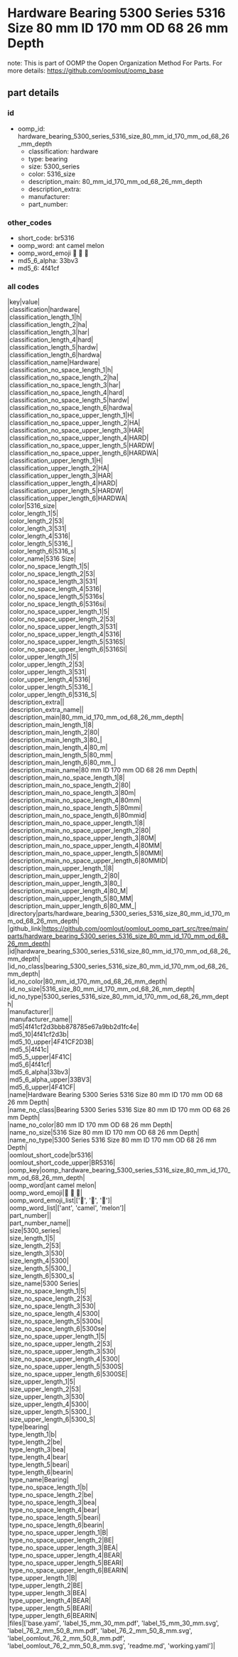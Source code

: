 # Hardware Bearing 5300 Series 5316 Size 80 mm ID 170 mm OD 68 26 mm Depth  

note: This is part of OOMP the Oopen Organization Method For Parts. For more details: https://github.com/oomlout/oomp_base

##  part details





### id
* oomp_id: hardware_bearing_5300_series_5316_size_80_mm_id_170_mm_od_68_26_mm_depth
  * classification: hardware
  * type: bearing
  * size: 5300_series
  * color: 5316_size
  * description_main: 80_mm_id_170_mm_od_68_26_mm_depth
  * description_extra: 
  * manufacturer: 
  * part_number: 

### other_codes
* short_code: br5316
* oomp_word: ant camel melon
* oomp_word_emoji :ant: :camel: :melon:
* md5_6_alpha: 33bv3
* md5_6: 4f41cf

### all codes 
|key|value|  
|classification|hardware|  
|classification_length_1|h|  
|classification_length_2|ha|  
|classification_length_3|har|  
|classification_length_4|hard|  
|classification_length_5|hardw|  
|classification_length_6|hardwa|  
|classification_name|Hardware|  
|classification_no_space_length_1|h|  
|classification_no_space_length_2|ha|  
|classification_no_space_length_3|har|  
|classification_no_space_length_4|hard|  
|classification_no_space_length_5|hardw|  
|classification_no_space_length_6|hardwa|  
|classification_no_space_upper_length_1|H|  
|classification_no_space_upper_length_2|HA|  
|classification_no_space_upper_length_3|HAR|  
|classification_no_space_upper_length_4|HARD|  
|classification_no_space_upper_length_5|HARDW|  
|classification_no_space_upper_length_6|HARDWA|  
|classification_upper_length_1|H|  
|classification_upper_length_2|HA|  
|classification_upper_length_3|HAR|  
|classification_upper_length_4|HARD|  
|classification_upper_length_5|HARDW|  
|classification_upper_length_6|HARDWA|  
|color|5316_size|  
|color_length_1|5|  
|color_length_2|53|  
|color_length_3|531|  
|color_length_4|5316|  
|color_length_5|5316_|  
|color_length_6|5316_s|  
|color_name|5316 Size|  
|color_no_space_length_1|5|  
|color_no_space_length_2|53|  
|color_no_space_length_3|531|  
|color_no_space_length_4|5316|  
|color_no_space_length_5|5316s|  
|color_no_space_length_6|5316si|  
|color_no_space_upper_length_1|5|  
|color_no_space_upper_length_2|53|  
|color_no_space_upper_length_3|531|  
|color_no_space_upper_length_4|5316|  
|color_no_space_upper_length_5|5316S|  
|color_no_space_upper_length_6|5316SI|  
|color_upper_length_1|5|  
|color_upper_length_2|53|  
|color_upper_length_3|531|  
|color_upper_length_4|5316|  
|color_upper_length_5|5316_|  
|color_upper_length_6|5316_S|  
|description_extra||  
|description_extra_name||  
|description_main|80_mm_id_170_mm_od_68_26_mm_depth|  
|description_main_length_1|8|  
|description_main_length_2|80|  
|description_main_length_3|80_|  
|description_main_length_4|80_m|  
|description_main_length_5|80_mm|  
|description_main_length_6|80_mm_|  
|description_main_name|80 mm ID 170 mm OD 68 26 mm Depth|  
|description_main_no_space_length_1|8|  
|description_main_no_space_length_2|80|  
|description_main_no_space_length_3|80m|  
|description_main_no_space_length_4|80mm|  
|description_main_no_space_length_5|80mmi|  
|description_main_no_space_length_6|80mmid|  
|description_main_no_space_upper_length_1|8|  
|description_main_no_space_upper_length_2|80|  
|description_main_no_space_upper_length_3|80M|  
|description_main_no_space_upper_length_4|80MM|  
|description_main_no_space_upper_length_5|80MMI|  
|description_main_no_space_upper_length_6|80MMID|  
|description_main_upper_length_1|8|  
|description_main_upper_length_2|80|  
|description_main_upper_length_3|80_|  
|description_main_upper_length_4|80_M|  
|description_main_upper_length_5|80_MM|  
|description_main_upper_length_6|80_MM_|  
|directory|parts/hardware_bearing_5300_series_5316_size_80_mm_id_170_mm_od_68_26_mm_depth|  
|github_link|https://github.com/oomlout/oomlout_oomp_part_src/tree/main/parts/hardware_bearing_5300_series_5316_size_80_mm_id_170_mm_od_68_26_mm_depth|  
|id|hardware_bearing_5300_series_5316_size_80_mm_id_170_mm_od_68_26_mm_depth|  
|id_no_class|bearing_5300_series_5316_size_80_mm_id_170_mm_od_68_26_mm_depth|  
|id_no_color|80_mm_id_170_mm_od_68_26_mm_depth|  
|id_no_size|5316_size_80_mm_id_170_mm_od_68_26_mm_depth|  
|id_no_type|5300_series_5316_size_80_mm_id_170_mm_od_68_26_mm_depth|  
|manufacturer||  
|manufacturer_name||  
|md5|4f41cf2d3bbb878785e67a9bb2d1fc4e|  
|md5_10|4f41cf2d3b|  
|md5_10_upper|4F41CF2D3B|  
|md5_5|4f41c|  
|md5_5_upper|4F41C|  
|md5_6|4f41cf|  
|md5_6_alpha|33bv3|  
|md5_6_alpha_upper|33BV3|  
|md5_6_upper|4F41CF|  
|name|Hardware Bearing 5300 Series 5316 Size 80 mm ID 170 mm OD 68 26 mm Depth|  
|name_no_class|Bearing 5300 Series 5316 Size 80 mm ID 170 mm OD 68 26 mm Depth|  
|name_no_color|80 mm ID 170 mm OD 68 26 mm Depth|  
|name_no_size|5316 Size 80 mm ID 170 mm OD 68 26 mm Depth|  
|name_no_type|5300 Series 5316 Size 80 mm ID 170 mm OD 68 26 mm Depth|  
|oomlout_short_code|br5316|  
|oomlout_short_code_upper|BR5316|  
|oomp_key|oomp_hardware_bearing_5300_series_5316_size_80_mm_id_170_mm_od_68_26_mm_depth|  
|oomp_word|ant camel melon|  
|oomp_word_emoji|:ant: :camel: :melon:|  
|oomp_word_emoji_list|[':ant:', ':camel:', ':melon:']|  
|oomp_word_list|['ant', 'camel', 'melon']|  
|part_number||  
|part_number_name||  
|size|5300_series|  
|size_length_1|5|  
|size_length_2|53|  
|size_length_3|530|  
|size_length_4|5300|  
|size_length_5|5300_|  
|size_length_6|5300_s|  
|size_name|5300 Series|  
|size_no_space_length_1|5|  
|size_no_space_length_2|53|  
|size_no_space_length_3|530|  
|size_no_space_length_4|5300|  
|size_no_space_length_5|5300s|  
|size_no_space_length_6|5300se|  
|size_no_space_upper_length_1|5|  
|size_no_space_upper_length_2|53|  
|size_no_space_upper_length_3|530|  
|size_no_space_upper_length_4|5300|  
|size_no_space_upper_length_5|5300S|  
|size_no_space_upper_length_6|5300SE|  
|size_upper_length_1|5|  
|size_upper_length_2|53|  
|size_upper_length_3|530|  
|size_upper_length_4|5300|  
|size_upper_length_5|5300_|  
|size_upper_length_6|5300_S|  
|type|bearing|  
|type_length_1|b|  
|type_length_2|be|  
|type_length_3|bea|  
|type_length_4|bear|  
|type_length_5|beari|  
|type_length_6|bearin|  
|type_name|Bearing|  
|type_no_space_length_1|b|  
|type_no_space_length_2|be|  
|type_no_space_length_3|bea|  
|type_no_space_length_4|bear|  
|type_no_space_length_5|beari|  
|type_no_space_length_6|bearin|  
|type_no_space_upper_length_1|B|  
|type_no_space_upper_length_2|BE|  
|type_no_space_upper_length_3|BEA|  
|type_no_space_upper_length_4|BEAR|  
|type_no_space_upper_length_5|BEARI|  
|type_no_space_upper_length_6|BEARIN|  
|type_upper_length_1|B|  
|type_upper_length_2|BE|  
|type_upper_length_3|BEA|  
|type_upper_length_4|BEAR|  
|type_upper_length_5|BEARI|  
|type_upper_length_6|BEARIN|  
|files|['base.yaml', 'label_15_mm_30_mm.pdf', 'label_15_mm_30_mm.svg', 'label_76_2_mm_50_8_mm.pdf', 'label_76_2_mm_50_8_mm.svg', 'label_oomlout_76_2_mm_50_8_mm.pdf', 'label_oomlout_76_2_mm_50_8_mm.svg', 'readme.md', 'working.yaml']|  
